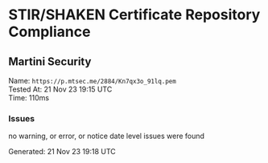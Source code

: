 # STIR/SHAKEN Certificate Repository Compliance

## Martini Security

Name: `https://p.mtsec.me/2884/Kn7qx3o_91lq.pem`\
Tested At: 21 Nov 23 19:15 UTC\
Time: 110ms

### Issues

no warning, or error, or notice date level issues were found

Generated: 21 Nov 23 19:18 UTC